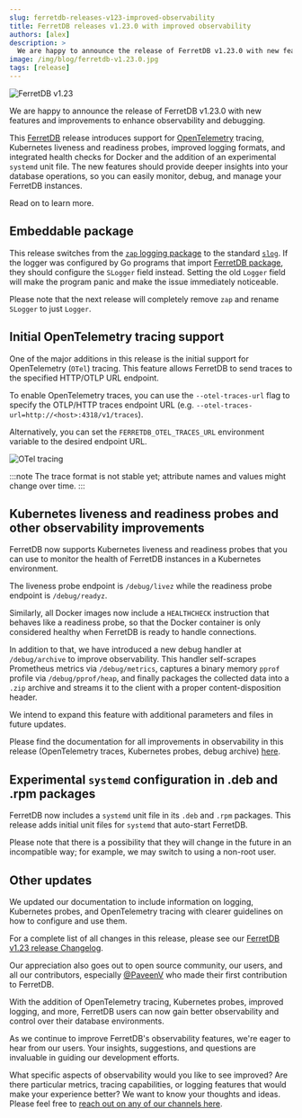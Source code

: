 ```yaml
---
slug: ferretdb-releases-v123-improved-observability
title: FerretDB releases v1.23.0 with improved observability
authors: [alex]
description: >
  We are happy to announce the release of FerretDB v1.23.0 with new features and improvements to enhance observability and debugging.
image: /img/blog/ferretdb-v1.23.0.jpg
tags: [release]
---
```


![FerretDB v1.23](/img/blog/ferretdb-v1.23.0.jpg)

We are happy to announce the release of FerretDB v1.23.0 with new features and improvements to enhance observability and debugging.

<!--truncate-->

This [FerretDB](https://www.ferretdb.com/) release introduces support for [OpenTelemetry](https://opentelemetry.io/) tracing, Kubernetes liveness and readiness probes, improved logging formats, and integrated health checks for Docker and the addition of an experimental `systemd` unit file.
The new features should provide deeper insights into your database operations, so you can easily monitor, debug, and manage your FerretDB instances.

Read on to learn more.

## Embeddable package

This release switches from the [`zap` logging package](https://github.com/uber-go/zap) to the standard [`slog`](https://pkg.go.dev/log/slog).
If the logger was configured by Go programs that import [FerretDB package](https://pkg.go.dev/github.com/FerretDB/FerretDB/ferretdb), they should configure the `SLogger` field instead.
Setting the old `Logger` field will make the program panic and make the issue immediately noticeable.

Please note that the next release will completely remove `zap` and rename `SLogger` to just `Logger`.

## Initial OpenTelemetry tracing support

One of the major additions in this release is the initial support for OpenTelemetry (`OTel`) tracing.
This feature allows FerretDB to send traces to the specified HTTP/OTLP URL endpoint.

To enable OpenTelemetry traces, you can use the `--otel-traces-url` flag to specify the OTLP/HTTP traces endpoint URL (e.g. `--otel-traces-url=http://<host>:4318/v1/traces`).

Alternatively, you can set the `FERRETDB_OTEL_TRACES_URL` environment variable to the desired endpoint URL.

![OTel tracing](/img/blog/otel-tracing.png)

:::note
The trace format is not stable yet; attribute names and values might change over time.
:::

## Kubernetes liveness and readiness probes and other observability improvements

FerretDB now supports Kubernetes liveness and readiness probes that you can use to monitor the health of FerretDB instances in a Kubernetes environment.

The liveness probe endpoint is `/debug/livez` while the readiness probe endpoint is `/debug/readyz`.

Similarly, all Docker images now include a `HEALTHCHECK` instruction that behaves like a readiness probe, so that the Docker container is only considered healthy when FerretDB is ready to handle connections.

In addition to that, we have introduced a new debug handler at `/debug/archive` to improve observability.
This handler self-scrapes Prometheus metrics via `/debug/metrics`, captures a binary memory `pprof` profile via `/debug/pprof/heap`, and finally packages the collected data into a `.zip` archive and streams it to the client with a proper content-disposition header.

We intend to expand this feature with additional parameters and files in future updates.

Please find the documentation for all improvements in observability in this release (OpenTelemetry traces, Kubernetes probes, debug archive) [here](https://docs.ferretdb.io/configuration/observability/).

## Experimental `systemd` configuration in .deb and .rpm packages

FerretDB now includes a `systemd` unit file in its `.deb` and `.rpm` packages.
This release adds initial unit files for `systemd` that auto-start FerretDB.

Please note that there is a possibility that they will change in the future in an incompatible way; for example, we may switch to using a non-root user.

## Other updates

We updated our documentation to include information on logging, Kubernetes probes, and OpenTelemetry tracing with clearer guidelines on how to configure and use them.

For a complete list of all changes in this release, please see our [FerretDB v1.23 release Changelog](https://github.com/FerretDB/FerretDB/releases/tag/v1.23.0).

Our appreciation also goes out to open source community, our users, and all our contributors, especially [@PaveenV](https://github.com/PaveenV) who made their first contribution to FerretDB.

With the addition of OpenTelemetry tracing, Kubernetes probes, improved logging, and more, FerretDB users can now gain better observability and control over their database environments.

As we continue to improve FerretDB's observability features, we're eager to hear from our users.
Your insights, suggestions, and questions are invaluable in guiding our development efforts.

What specific aspects of observability would you like to see improved?
Are there particular metrics, tracing capabilities, or logging features that would make your experience better?
We want to know your thoughts and ideas.
Please feel free to [reach out on any of our channels here](https://docs.ferretdb.io/#community).
